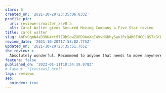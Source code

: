 ```yaml
---
stars: 5
created_on: '2021-10-20T23:35:06.833Z'
profile_pic:
  url: reviewers/walter_xsv8ra
  alt: Carol Walter gives Secured Moving Company a Five Star review
title: carol walter
slug: AbFvOqnNAxD9DU4rt97ZOhSewZXDD9AuXqE4VvNGbhySauJPxQ4M8FUCCsQS7kGfLvOVVZKkAQb9Xw
review_date: '2021-10-20T17:58:02.775Z'
updated_on: '2021-10-20T23:35:51.765Z'
the_review: >-
  Absolutely wonderful. Recommend to anyone that needs to move anywhere, anytime. Make this call to Secured Movimg first!! Thanks Josue and Marquis! Sir Arthur - your’e the white knight of packing and moving!
feature: false
published_on: '2022-01-11T10:34:19.878Z'
# layout: '[reviews].html'
tags: reviews
seo:
  noindex: true
---
```



